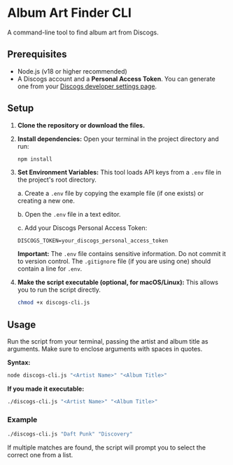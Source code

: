 # Album Art Finder CLI

A command-line tool to find album art from Discogs.

## Prerequisites

- Node.js (v18 or higher recommended)
- A Discogs account and a **Personal Access Token**. You can generate one from your [Discogs developer settings page](https://www.discogs.com/settings/developers).

## Setup

1.  **Clone the repository or download the files.**

2.  **Install dependencies:**
    Open your terminal in the project directory and run:
    ```bash
    npm install
    ```

3.  **Set Environment Variables:**
    This tool loads API keys from a `.env` file in the project's root directory.

    a. Create a `.env` file by copying the example file (if one exists) or creating a new one.
    
    b. Open the `.env` file in a text editor.

    c. Add your Discogs Personal Access Token:
    ```
    DISCOGS_TOKEN=your_discogs_personal_access_token
    ```
    **Important:** The `.env` file contains sensitive information. Do not commit it to version control. The `.gitignore` file (if you are using one) should contain a line for `.env`.

4.  **Make the script executable (optional, for macOS/Linux):**
    This allows you to run the script directly.
    ```bash
    chmod +x discogs-cli.js
    ```

## Usage

Run the script from your terminal, passing the artist and album title as arguments. Make sure to enclose arguments with spaces in quotes.

**Syntax:**
```bash
node discogs-cli.js "<Artist Name>" "<Album Title>"
```

**If you made it executable:**
```bash
./discogs-cli.js "<Artist Name>" "<Album Title>"
```

### Example

```bash
./discogs-cli.js "Daft Punk" "Discovery"
```

If multiple matches are found, the script will prompt you to select the correct one from a list.
